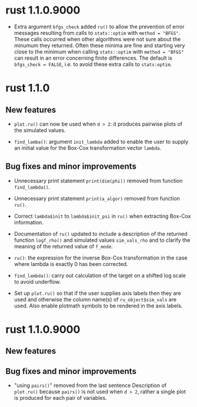 # rust 1.1.0.9000

* Extra argument `bfgs_check` added `ru()` to allow the prevention of error messages resulting from calls to `stats::optim` with `method = "BFGS"`.  These calls occurred when other algorithms were not sure about the minumum they returned.  Often these minima are fine and starting very close to the minimum when calling `stats::optim` with `method = "BFGS"` can result in an error concerning finite differences.  The default is `bfgs_check = FALSE`, i.e. to avoid these extra calls to `stats:optim`.

# rust 1.1.0

## New features

* `plot.ru()` can now be used when `d > 2`: it produces pairwise plots of the simulated values.

* `find_lamba()`: argument `init_lambda` added to enable the user to supply an initial value for the Box-Cox transformation vector `lambda`.

## Bug fixes and minor improvements

* Unnecessary print statement `print(dim(phi))` removed from function `find_lambda()`.

* Unnecessary print statement `print(a_algor)` removed from function `ru()`.

* Correct `lambda$init` to `lambda$init_psi` in `ru()` when extracting Box-Cox information.
   
* Documentation of `ru()` updated to include a description of the returned function `logf_rho()` and simulated values `sim_vals_rho` and to clarify the meaning of the returned value of `f_mode`.

* `ru()`: the expression for the inverse Box-Cox transformation in the case where lambda is exactly 0 has been corrected. 

* `find_lambda()`: carry out calculation of the target on a shifted log scale to avoid underflow.

* Set up `plot.ru()` so that if the user supplies axis labels then they are used and otherwise the column name(s) of `ru_object$sim_vals` are used. Also enable plotmath symbols to be rendered in the axis labels.

# rust 1.1.0.9000

## New features

## Bug fixes and minor improvements

* "using `pairs()`" removed from the last sentence Description of `plot.ru()` because `pairs()` is not used when `d > 2`, rather a single plot is produced for each pair of variables.
